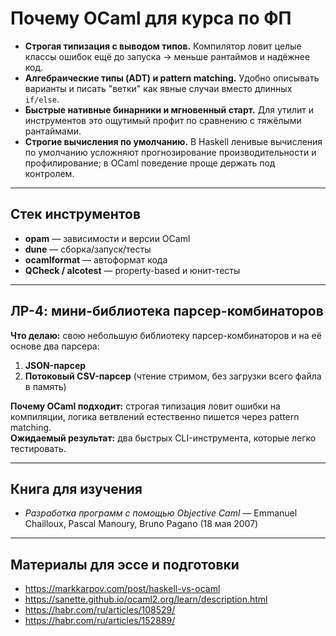 # Почему **OCaml** для курса по ФП

- **Строгая типизация с выводом типов.** Компилятор ловит целые классы ошибок ещё до запуска → меньше рантаймов и надёжнее код.
- **Алгебраические типы (ADT) и pattern matching.** Удобно описывать варианты и писать "ветки" как явные случаи вместо длинных `if/else`.
- **Быстрые нативные бинарники и мгновенный старт.** Для утилит и инструментов это ощутимый профит по сравнению с тяжёлыми рантаймами.
- **Строгие вычисления по умолчанию.** В Haskell ленивые вычисления по умолчанию усложняют прогнозирование производительности и профилирование; в OCaml поведение проще держать под контролем.

---

## Стек инструментов

- **opam** — зависимости и версии OCaml  
- **dune** — сборка/запуск/тесты  
- **ocamlformat** — автоформат кода  
- **QCheck / alcotest** — property-based и юнит-тесты

---

## ЛР-4: мини-библиотека парсер-комбинаторов

**Что делаю:** свою небольшую библиотеку парсер-комбинаторов и на её основе два парсера:

1. **JSON-парсер**
2. **Потоковый CSV-парсер** (чтение стримом, без загрузки всего файла в память)

**Почему OCaml подходит:** строгая типизация ловит ошибки на компиляции, логика ветвлений естественно пишется через pattern matching.  
**Ожидаемый результат:** два быстрых CLI-инструмента, которые легко тестировать.

---

## Книга для изучения

- *Разработка программ с помощью Objective Caml* — Emmanuel Chailloux, Pascal Manoury, Bruno Pagano (18 мая 2007)

---

## Материалы для эссе и подготовки

- https://markkarpov.com/post/haskell-vs-ocaml  
- https://sanette.github.io/ocaml2.org/learn/description.html  
- https://habr.com/ru/articles/108529/  
- https://habr.com/ru/articles/152889/
